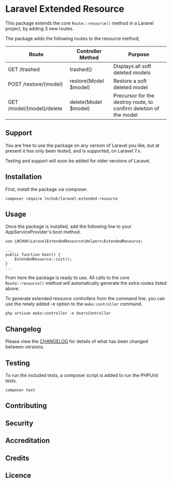 # Laravel Extended Resource

This package extends the core `Route::resource()` method in a Laravel project, by adding 3 new routes.

The package adds the following routes to the resource method;


Route | Controller Method | Purpose
----- | ----------------- | -------
GET /trashed | trashed() | Displays all soft deleted models
POST /restore/{model} | restore(Model $model) | Restore a soft deleted model
GET /model/{model}/delete | delete(Model $model) | Precursor for the destroy route, to confirm deletion of the model

## Support

You are free to use the package on any version of Laravel you like, but at present it has only been tested, and is supported, on Laravel 7.x. 

Testing and support will soon be added for older versions of Laravel.

## Installation

First, install the package via composer.

```
composer require lnchuk/laravel-extended-resource
```

## Usage

Once the package is installed, add the following line to your AppServiceProvider's boot method.

```
use LNCHUK\LaravelExtendedResource\Helpers\ExtendedResource;

...
public function boot() {
    ExtendedResource::init();
}
...
```

From here the package is ready to use. All calls to the core `Route::resource()` method will automatically generate the extra routes listed above.

To generate extended resource controllers from the command line, you can use the newly added -e option to the `make:controller` command.

```
php artisan make:controller -e UsersController
```

## Changelog

Please view the [CHANGELOG](CHANGELOG.md) for details of what has been changed between versions.

## Testing

To run the included tests, a composer script is added to run the PHPUnit tests.

```composer test```

## Contributing

## Security

## Accreditation

## Credits

## Licence

